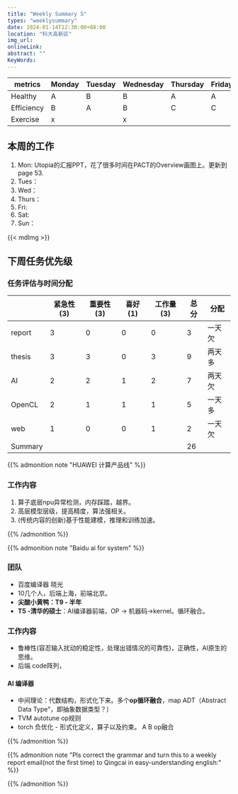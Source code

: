 ```yaml
---
title: "Weekly Summary 5"
types: "weeklysummary"
date: 2024-01-14T12:30:00+08:00
location: "科大高新区"
img_url: 
onlineLink: 
abstract: ""
KeyWords:
---
```


| metrics    | Monday | Tuesday | Wednesday | Thursday | Friday | Saturday | Sunday |
|------------|--------|---------|-----------|----------|--------|----------|--------|
| Healthy    | A      | B       | B         | A        | A      | B        | C      |
| Efficiency | B      | A       | B         | C        | C      | C        | C      |
| Exercise   | x      |         | x         |          |        |          |        |

## 本周的工作


1. Mon: Utopia的汇报PPT，花了很多时间在PACT的Overview画图上。更新到page 53.
2. Tues：
3. Wed：
4. Thurs： 
5. Fri: 
6. Sat: 
7. Sun：


{{< mdImg >}}


## 下周任务优先级



### 任务评估与时间分配


|         | 紧急性(3) | 重要性(3) | 喜好(1) | 工作量(3) | 总分 | 分配   |
|---------|-----------|-----------|---------|-----------|------|--------|
| report  | 3         | 0         | 0       | 0         | 3    | 一天欠 |
| thesis  | 3         | 3         | 0       | 3         | 9    | 两天多 |
| AI      | 2         | 2         | 1       | 2         | 7    | 两天欠 |
| OpenCL  | 2         | 1         | 1       | 1         | 5    | 一天多 |
| web     | 1         | 0         | 0       | 1         | 2    | 一天欠 |
| Summary |           |           |         |           | 26   |        |


{{% admonition note "HUAWEI 计算产品线" %}}

### 工作内容

1. 算子底层npu异常检测，内存踩踏，越界。
2. 高层模型层级，提高精度，算法强相关。
3. (传统内容的创新)基于性能建模，推理和训练加速。

{{% /admonition %}}

{{% admonition note "Baidu ai for system" %}}

### 团队

- 百度编译器 晓光
- 10几个人，后端上海，前端北京。
- **尖酸小黄鸭：T9 - 半年**
- **T5 -清华的硕士**：AI编译器前端，OP → 机器码→kernel。循环融合。

### 工作内容

- 鲁棒性(容忍输入扰动的稳定性，处理出错情况的可靠性)，正确性，AI原生的思维。
- 后端 code阵列，

#### AI 编译器

- 中间理论：代数结构，形式化下来。多个**op循环融合**，map ADT（Abstract Data Type"，即抽象数据类型？）
- TVM autotune op规则
- torch 负优化 - 形式化定义，算子以及约束。 A B op融合

{{% /admonition %}}



{{% admonition note "Pls correct the grammar and turn this to a weekly report email(not the first time) to Qingcai in easy-understanding english:" %}}

{{% /admonition %}}